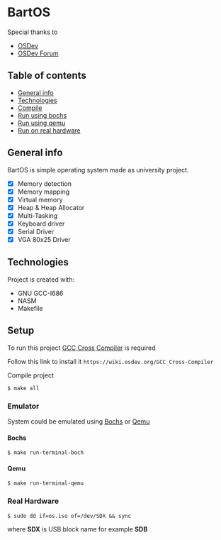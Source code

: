 # BartOS

Special thanks to 
* [OSDev](https://wiki.osdev.org/Expanded_Main_Page)
* [OSDev Forum](https://forum.osdev.org/)

## Table of contents
* [General info](#general-info)
* [Technologies](#technologies)
* [Compile](#setup)
* [Run using bochs](#Bochs)
* [Run using qemu](#Qemu)
* [Run on real hardware](#Real-Hardware)

## General info
BartOS is simple operating system made as university project.

* [x] Memory detection
* [x] Memory mapping
* [x] Virtual memory
* [x] Heap & Heap Allocator
* [x] Multi-Tasking
* [x] Keyboard driver
* [x] Serial Driver
* [x] VGA 80x25 Driver

## Technologies
Project is created with:
* GNU GCC-I686
* NASM
* Makefile

## Setup
To run this project [GCC Cross Compiler](https://wiki.osdev.org/GCC_Cross-Compiler) is required 

Follow this link to install it
```https://wiki.osdev.org/GCC_Cross-Compiler```

Compile project
```
$ make all
```

### Emulator
System could be emulated using [Bochs](https://wiki.osdev.org/Bochs) or [Qemu](https://wiki.osdev.org/Qemu)
#### Bochs
```shell
$ make run-terminal-boch
```
#### Qemu
```shell
$ make run-terminal-qemu
```
### Real Hardware

```shell
$ sudo dd if=os.iso of=/dev/SDX && sync
```
where **SDX** is USB block name for example **SDB**
